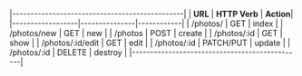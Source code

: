 |-----------------------------------------------|
| **URL**          | **HTTP Verb** |  **Action**|
|------------------|---------------|------------|
| /photos/         | GET           | index      |
| /photos/new      | GET           | new        |
| /photos          | POST          | create     |
| /photos/:id      | GET           | show       |
| /photos/:id/edit | GET           | edit       |
| /photos/:id      | PATCH/PUT     | update     |
| /photos/:id      | DELETE        | destroy    |
|-----------------------------------------------|